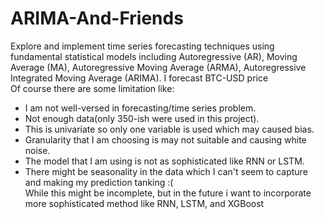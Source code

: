 # ARIMA-And-Friends
Explore and implement time series forecasting techniques using fundamental statistical models including Autoregressive (AR), Moving Average (MA), Autoregressive Moving Average (ARMA), Autoregressive Integrated Moving Average (ARIMA).
I forecast BTC-USD price <br>
Of course there are some limitation like:<br>
- I am not well-versed in forecasting/time series problem.<br>
- Not enough data(only 350-ish were used in this project).<br>
- This is univariate so only one variable is used which may caused bias.<br>
- Granularity that I am choosing is may not suitable and causing white noise.<br>
- The model that I am using is not as sophisticated like RNN or LSTM.<br>
- There might be seasonality in the data which I can't seem to capture and making my prediction tanking :(<br>
While this might be incomplete, but in the future i want to incorporate more sophisticated method like RNN, LSTM, and XGBoost
